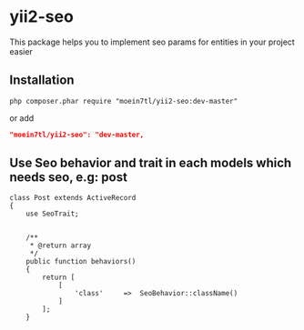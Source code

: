 # yii2-seo
This package helps you to implement seo params for entities in your project easier

## Installation

```
php composer.phar require "moein7tl/yii2-seo:dev-master" 
```

or add

```json
"moein7tl/yii2-seo": "dev-master,
```

## Use Seo behavior and trait in each models which needs seo, e.g: post

```
class Post extends ActiveRecord
{
    use SeoTrait;
    
        
    /**
     * @return array
     */
    public function behaviors()
    {
        return [
            [
                'class'     =>  SeoBehavior::className()
            ]
        ];
    }
```